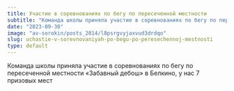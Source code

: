 ```yaml
---
title: Участие в соревнованиях по бегу по пересеченной местности
subtitle: "Команда школы приняла участие в соревнованиях по бегу по пересеченной местности «Забавный дебош» в Белкино, у нас 7 призовых мест"
date: "2023-09-30"
image: "av-sorokin/posts_2014/l8psrgvyjaxvud3drdqo"
slug: uchastie-v-sorevnovaniyah-po-begu-po-peresechennoj-mestnosti
type: default
---
```

Команда школы приняла участие в соревнованиях по бегу по пересеченной местности «Забавный дебош» в Белкино, у нас 7 призовых мест